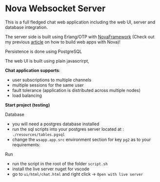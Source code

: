 # Nova Websocket Server

This is a full fledged chat web application including the web UI, server and database integration.

The server side is built using Erlang/OTP with  [NovaFramework](http://novaframework.org/) (Check out my previous 
[article](https://github.com/sanzor/NovaWebApiTutorial) on how to build web apps with Nova)!

Persistence is done using PostgreSQL

The web UI is built using plain javascrirpt,

**Chat application supports**:
- user subscriptions to multiple channels
- multiple sessions for the same user
- fault tolerance (application is distributed across multiple nodes)
- load balancing

**Start project (testing)**

Database
- you will need a postgres database installed
- run the sql scripts into your postgres server located at : `./resources/tables.pgsql`
- change the `wsapp.app.src` environment section for key `pg2` as to your requirements: 
 <!-- {pg2,[
    {hostname,"localhost"},
    {port,30762},
    {username,"admin"},
    {password,"test123"},
    {database,"postgresdb"}
    ]}-->

Run 
- run the script in the root of the folder `script.sh` 
- install the live server nuget for vscode 
- go to `ui/html/chat.html` and right click -> `Open with live server`
